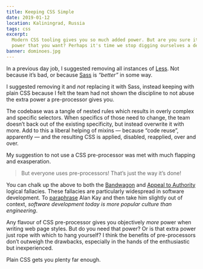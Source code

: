 ```yaml
---
title: Keeping CSS Simple
date: 2019-01-12
location: Kaliningrad, Russia
tags: css
excerpt:
  Modern CSS tooling gives you so much added power. But are you sure it's more
  power that you want? Perhaps it's time we stop digging ourselves a deeper hole.
banner: dominoes.jpg
---
```


In a previous day job, I suggested removing all instances of [Less][0]. Not
because it’s bad, or because [Sass][1] is _“better”_ in some way.

I suggested removing it and _not_ replacing it with Sass, instead keeping with
plain CSS because I felt the team had not shown the discipline to not abuse the
extra power a pre-processor gives you.

The codebase was a tangle of nested rules which results in overly complex and
specific selectors. When specifics of those need to change, the team doesn’t
back out of the existing specificity, but instead overwrite it with more. Add
to this a liberal helping of mixins — because “code reuse”, apparently — and
the resulting CSS is applied, disabled, reapplied, over and over.

My suggestion to not use a CSS pre-processor was met with much flapping and
exasperation.

> But everyone uses pre-processors! That’s just the way it’s done!

You can chalk up the above to both the [Bandwagon][2] and [Appeal to
Authority][3] logical fallacies. These fallacies are particularly widespread in
software development. To [paraphrase][4] Alan Kay and then take him slightly
out of context, _software development today is more popular culture than
engineering_.

Any flavour of CSS pre-processor gives you objectively _more_ power when
writing web page styles. But do you need that power? Or is that extra power
just rope with which to hang yourself? I think the benefits of pre-processors
don’t outweigh the drawbacks, especially in the hands of the enthusiastic but
inexperienced.

Plain CSS gets you plenty far enough.

[0]: http://lesscss.org/
[1]: https://sass-lang.com/
[2]: https://yourlogicalfallacyis.com/bandwagon
[3]: https://yourlogicalfallacyis.com/appeal-to-authority
[4]: http://www.drdobbs.com/architecture-and-design/interview-with-alan-kay/240003442
